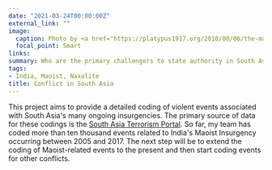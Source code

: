 ```yaml
---
date: "2021-03-24T00:00:00Z"
external_link: ""
image:
  caption: Photo by <a href="https://platypus1917.org/2010/08/06/the-maoist-insurgency-in-india-end-of-the-road-for-indian-stalinism/">Platypus 1917</a> 
  focal_point: Smart
links:
summary: Who are the primary challengers to state authority in South Asia? 
tags:
- India, Maoist, Naxalite
title: Conflict in South Asia
---
```


This project aims to provide a detailed coding of violent events associated with South Asia's many ongoing insurgencies. The primary source of data for these codings is the [South Asia Terrorism Portal](https://www.satp.org/). So far, my team has coded more than ten thousand events related to India's Maoist Insurgency occurring between 2005 and 2017. The next step will be to extend the coding of Maoist-related events to the present and then start coding events for other conflicts.  